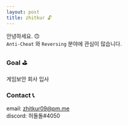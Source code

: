 ```yaml
---
layout: post
title: zhitkur 🔓
---
```


안녕하세요. 🙃  
`Anti-Cheat` 와 `Reversing` 분야에 관심이 많습니다.  

### Goal ⛳

게임보안 회사 입사

### Contact 📞

email: zhitkur09@pm.me  
discord: 허돌돌#4050